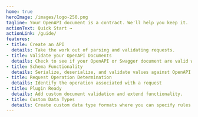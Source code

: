 ```yaml
---
home: true
heroImage: /images/logo-250.png
tagline: Your OpenAPI document is a contract. We'll help you keep it.
actionText: Quick Start →
actionLink: /guide/
features:
- title: Create an API
  details: Take the work out of parsing and validating requests.
- title: Validate your OpenAPI Documents
  details: Check to see if your OpenAPI or Swagger document are valid with better validation.
- title: Schema Functionality 
  details: Serialize, deserialize, and validate values against OpenAPI schemas.
- title: Request Operation Determination 
  details: Identify the operation associated with a request
- title: Plugin Ready
  details: Add custom document validation and extend functionality.
- title: Custom Data Types
  details: Create custom data type formats where you can specify rules for seralization, validation, and more.
---
```

